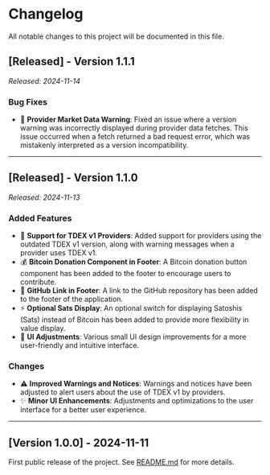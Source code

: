 # Changelog

All notable changes to this project will be documented in this file.

## [Released] - **Version 1.1.1**
_Released: 2024-11-14_

### Bug Fixes
- 🐞 **Provider Market Data Warning**: Fixed an issue where a version warning was incorrectly displayed during provider data fetches. This issue occurred when a fetch returned a bad request error, which was mistakenly interpreted as a version incompatibility.

---

## [Released] - **Version 1.1.0**
_Released: 2024-11-13_

### Added Features
- 🚀 **Support for TDEX v1 Providers**: Added support for providers using the outdated TDEX v1 version, along with warning messages when a provider uses TDEX v1.
- 💰 **Bitcoin Donation Component in Footer**: A Bitcoin donation button component has been added to the footer to encourage users to contribute.
- 🔗 **GitHub Link in Footer**: A link to the GitHub repository has been added to the footer of the application.
- ⚡ **Optional Sats Display**: An optional switch for displaying Satoshis (Sats) instead of Bitcoin has been added to provide more flexibility in value display.
- 🎨 **UI Adjustments**: Various small UI design improvements for a more user-friendly and intuitive interface.

### Changes
- ⚠️ **Improved Warnings and Notices**: Warnings and notices have been adjusted to alert users about the use of TDEX v1 by providers.
- ✨ **Minor UI Enhancements**: Adjustments and optimizations to the user interface for a better user experience.

---

## [Version 1.0.0] - 2024-11-11

First public release of the project. See [README.md](README.md) for more details.
